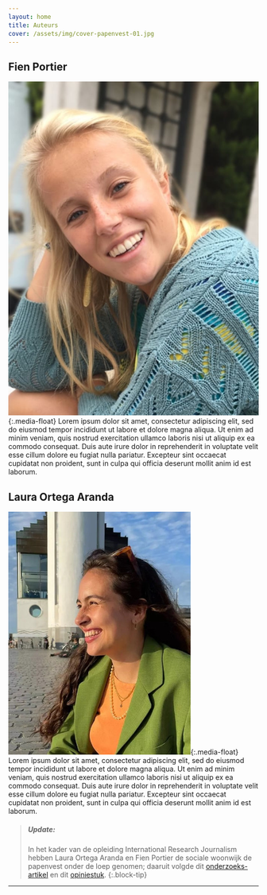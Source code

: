```yaml
---
layout: home
title: Auteurs
cover: /assets/img/cover-papenvest-01.jpg
---
```


## Fien Portier

![Fien Portier](/assets/img/fien-foto.jpeg){:.media-float} Lorem ipsum dolor sit amet, consectetur adipiscing elit, sed do eiusmod tempor incididunt ut labore et dolore magna aliqua. Ut enim ad minim veniam, quis nostrud exercitation ullamco laboris nisi ut aliquip ex ea commodo consequat. Duis aute irure dolor in reprehenderit in voluptate velit esse cillum dolore eu fugiat nulla pariatur. Excepteur sint occaecat cupidatat non proident, sunt in culpa qui officia deserunt mollit anim id est laborum.

## Laura Ortega Aranda 

![Laura Ortega Aranda](/assets/img/laura-ortega-aranda-1.jpg){:.media-float} Lorem ipsum dolor sit amet, consectetur adipiscing elit, sed do eiusmod tempor incididunt ut labore et dolore magna aliqua. Ut enim ad minim veniam, quis nostrud exercitation ullamco laboris nisi ut aliquip ex ea commodo consequat. Duis aute irure dolor in reprehenderit in voluptate velit esse cillum dolore eu fugiat nulla pariatur. Excepteur sint occaecat cupidatat non proident, sunt in culpa qui officia deserunt mollit anim id est laborum.

> ##### Update: 
> In het kader van de opleiding International Research Journalism hebben Laura Ortega Aranda en Fien Portier de sociale woonwijk de papenvest onder de loep genomen; daaruit volgde dit [onderzoeks-artikel](/pages/2023-08-sociale-woningen) en dit [opiniestuk](/pages/2023-08-papenvest).
{:.block-tip}

----
